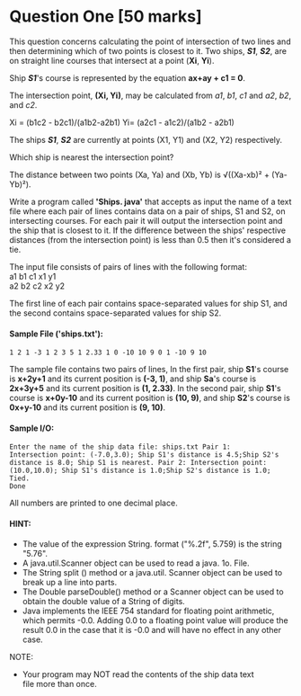# Question One [50 marks]

This question concerns calculating the point of intersection of two lines and then determining which of two points is closest to it.
Two ships, *__S1__*, *__S2__*, are on straight line courses that intersect at a point (__Xi__, __Yi__).

Ship *__S1__*'s course is represented by the equation
__ax+ay + c1 = 0__.

The intersection point, __(Xi, Yi)__, may be calculated from *a1*, *b1*, *c1* and *a2*, *b2*, and *c2*.

Xi = (b1c2 - b2c1)/(a1b2-a2b1)
Yi= (a2c1 - a1c2)/(a1b2 - a2b1)

The ships ***S1***, ***S2*** are currently at points (X1, Y1) and (X2, Y2) respectively.

Which ship is nearest the intersection point?

The distance between two points (Xa, Ya) and (Xb, Yb) is √((Xa-xb)² + (Ya-Yb)²).

Write a program called __'Ships. java'__ that accepts as input the name of a text file where each pair of lines contains data on a pair of ships, S1 and S2, on intersecting courses. For each pair it will output the intersection point and the ship that is closest to it. If the difference between the ships' respective distances (from the intersection point) is less than 0.5 then it's considered a tie.

The input file consists of pairs of lines with the following format:  
a1 b1 c1 x1 y1  
a2 b2 c2 x2 y2  

The first line of each pair contains space-separated values for ship S1, and the second contains space-separated values for ship S2.

#### Sample File ('ships.txt'):
<code>1 2 1 -3 1
2 3 5 1 2.33
1 0 -10 10 9
0 1 -10 9 10</code>

The sample file contains two pairs of lines, In the first pair, ship __S1__'s course is __x+2y+1__ and its current position is __(-3, 1)__, and ship __Sa__'s course is __2x+3y+5__ and its current position is __(1, 2.33)__. In the second pair, ship __S1__'s course is __x+0y-10__ and its current position is __(10, 9)__, and ship __S2__'s course is __0x+y-10__ and its current position is __(9, 10)__.

#### Sample I/O:
<code>Enter the name of the ship data file:
ships.txt
Pair 1: Intersection point: (-7.0,3.0); Ship S1's distance is 4.5;Ship S2's distance is 8.0; Ship S1 is nearest.
Pair 2: Intersection point: (10.0,10.0); Ship S1's distance is 1.0;Ship S2's distance is 1.0; Tied.
Done</code>

All numbers are printed to one decimal place.

#### HINT:
- The value of the expression 
String. format ("%.2f", 5.759) is the string "5.76".
- A java.util.Scanner object can be used to read a java. 1o. File.
- The String split () method or a java.util. Scanner object can be used to break up a line into parts.
- The Double parseDouble() method or a Scanner object can be used to obtain the double value of a String of digits.
- Java implements the IEEE 754 standard for floating point arithmetic, which permits -0.0. Adding 0.0 to a floating point value will produce the result 0.0 in the case that it is  -0.0 and will have no effect in any other case.

NOTE:
- Your program may NOT read the contents of the ship data text file more than once.





